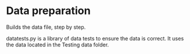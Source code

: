 # Data preparation

Builds the data file, step by step.

datatests.py is a library of data tests to ensure the data is correct. It uses the data located in the Testing data folder.

